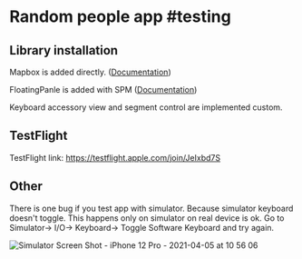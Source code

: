 # Random people app #testing

## Library installation

Mapbox is added directly. ([Documentation](https://docs.mapbox.com/ios/maps/guides/install/))

FloatingPanle is added with SPM ([Documentation](https://github.com/scenee/FloatingPanel))

Keyboard accessory view and segment control are implemented custom.

## TestFlight

TestFlight link: https://testflight.apple.com/join/JeIxbd7S

## Other

There is one bug if you test app with simulator.
Because simulator keyboard doesn't toggle.
This happens only on simulator on real device is ok.
Go to Simulator-> I/O-> Keyboard-> Toggle Software Keyboard and try again.

![Simulator Screen Shot - iPhone 12 Pro - 2021-04-05 at 10 56 06](https://user-images.githubusercontent.com/16350179/113557031-a906ed00-95fd-11eb-82ec-8ae5fa987ab0.png)
